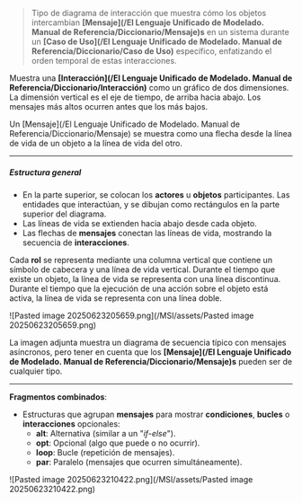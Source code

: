 > Tipo de diagrama de interacción que muestra cómo los objetos intercambian **[Mensaje](/El Lenguaje Unificado de Modelado. Manual de Referencia/Diccionario/Mensaje)s** en un sistema durante un **[Caso de Uso](/El Lenguaje Unificado de Modelado. Manual de Referencia/Diccionario/Caso de Uso)** específico, enfatizando el orden temporal de estas interacciones.

Muestra una **[Interacción](/El Lenguaje Unificado de Modelado. Manual de Referencia/Diccionario/Interacción)** como un gráfico de dos dimensiones. La dimensión vertical es el eje de tiempo, de arriba hacia abajo. Los mensajes más altos ocurren antes que los más bajos.

Un [Mensaje](/El Lenguaje Unificado de Modelado. Manual de Referencia/Diccionario/Mensaje) se muestra como una flecha desde la línea de vida de un objeto a la línea de vida del otro.
****
##### **Estructura general**

- En la parte superior, se colocan los **actores** u **objetos** participantes. Las entidades que interactúan, y se dibujan como rectángulos en la parte superior del diagrama.
- Las líneas de vida se extienden hacia abajo desde cada objeto.
- Las flechas de **mensajes** conectan las líneas de vida, mostrando la secuencia de **interacciones**.

Cada **rol** se representa mediante una columna vertical que contiene un símbolo de cabecera y una línea de vida vertical. Durante el tiempo que existe un objeto, la línea de vida se representa con una línea discontinua. Durante el tiempo que la ejecución de una acción sobre el objeto está activa, la línea de vida se representa con una línea doble.

![Pasted image 20250623205659.png](/MSI/assets/Pasted image 20250623205659.png)

La imagen adjunta muestra un diagrama de secuencia típico con mensajes asíncronos, pero tener en cuenta que los **[Mensaje](/El Lenguaje Unificado de Modelado. Manual de Referencia/Diccionario/Mensaje)s** pueden ser de cualquier tipo.
****
**Fragmentos combinados**:

- Estructuras que agrupan **mensajes** para mostrar **condiciones**, **bucles** o **interacciones** opcionales:
    - **alt**: Alternativa (similar a un "*if-else*").
    - **opt**: Opcional (algo que puede o no ocurrir).
    - **loop**: Bucle (repetición de mensajes).
    - **par**: Paralelo (mensajes que ocurren simultáneamente).

![Pasted image 20250623210422.png](/MSI/assets/Pasted image 20250623210422.png)